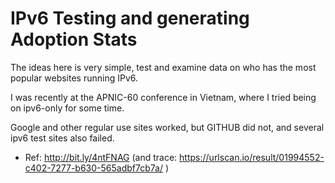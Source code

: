 # IPv6 Testing and generating Adoption Stats

The ideas here is very simple, test and examine data on who has the most popular websites running IPv6.

I was recently at the APNIC-60 conference in Vietnam, where I tried being on ipv6-only for some time.

Google and other regular use sites worked, but GITHUB did not, and several ipv6 test sites also failed.

- Ref: http://bit.ly/4ntFNAG (and trace: https://urlscan.io/result/01994552-c402-7277-b630-565adbf7cb7a/ )

